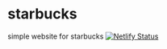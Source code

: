# starbucks
simple website for starbucks
[![Netlify Status](https://api.netlify.com/api/v1/badges/088af64f-2dfc-4768-b279-fdabaaefbd00/deploy-status)](https://app.netlify.com/sites/ademstarbucks/deploys)
